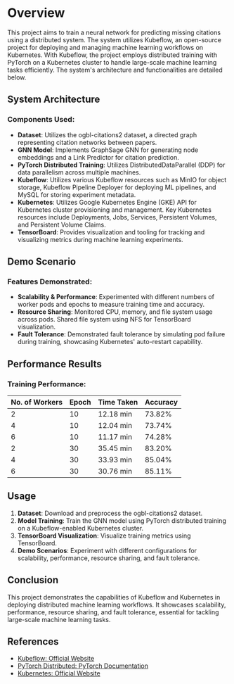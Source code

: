 # Overview
This project aims to train a neural network for predicting missing citations using a distributed system. The system utilizes Kubeflow, an open-source project for deploying and managing machine learning workflows on Kubernetes. With Kubeflow, the project employs distributed training with PyTorch on a Kubernetes cluster to handle large-scale machine learning tasks efficiently. The system's architecture and functionalities are detailed below.

## System Architecture

### Components Used:
- **Dataset**: Utilizes the ogbl-citations2 dataset, a directed graph representing citation networks between papers.
- **GNN Model**: Implements GraphSage GNN for generating node embeddings and a Link Predictor for citation prediction.
- **PyTorch Distributed Training**: Utilizes DistributedDataParallel (DDP) for data parallelism across multiple machines.
- **Kubeflow**: Utilizes various Kubeflow resources such as MinIO for object storage, Kubeflow Pipeline Deployer for deploying ML pipelines, and MySQL for storing experiment metadata.
- **Kubernetes**: Utilizes Google Kubernetes Engine (GKE) API for Kubernetes cluster provisioning and management. Key Kubernetes resources include Deployments, Jobs, Services, Persistent Volumes, and Persistent Volume Claims.
- **TensorBoard**: Provides visualization and tooling for tracking and visualizing metrics during machine learning experiments.

## Demo Scenario
### Features Demonstrated:
- **Scalability & Performance**: Experimented with different numbers of worker pods and epochs to measure training time and accuracy.
- **Resource Sharing**: Monitored CPU, memory, and file system usage across pods. Shared file system using NFS for TensorBoard visualization.
- **Fault Tolerance**: Demonstrated fault tolerance by simulating pod failure during training, showcasing Kubernetes' auto-restart capability.

## Performance Results
### Training Performance:
| No. of Workers | Epoch | Time Taken | Accuracy |
|----------------|-------|------------|----------|
| 2              | 10    | 12.18 min  | 73.82%   |
| 4              | 10    | 12.04 min  | 73.74%   |
| 6              | 10    | 11.17 min  | 74.28%   |
| 2              | 30    | 35.45 min  | 83.20%   |
| 4              | 30    | 33.93 min  | 85.04%   |
| 6              | 30    | 30.76 min  | 85.11%   |

## Usage
1. **Dataset**: Download and preprocess the ogbl-citations2 dataset.
2. **Model Training**: Train the GNN model using PyTorch distributed training on a Kubeflow-enabled Kubernetes cluster.
3. **TensorBoard Visualization**: Visualize training metrics using TensorBoard.
4. **Demo Scenarios**: Experiment with different configurations for scalability, performance, resource sharing, and fault tolerance.

## Conclusion
This project demonstrates the capabilities of Kubeflow and Kubernetes in deploying distributed machine learning workflows. It showcases scalability, performance, resource sharing, and fault tolerance, essential for tackling large-scale machine learning tasks.

## References
- [Kubeflow: Official Website](https://www.kubeflow.org/)
- [PyTorch Distributed: PyTorch Documentation](https://pytorch.org/docs/stable/distributed.html)
- [Kubernetes: Official Website](https://kubernetes.io/)

